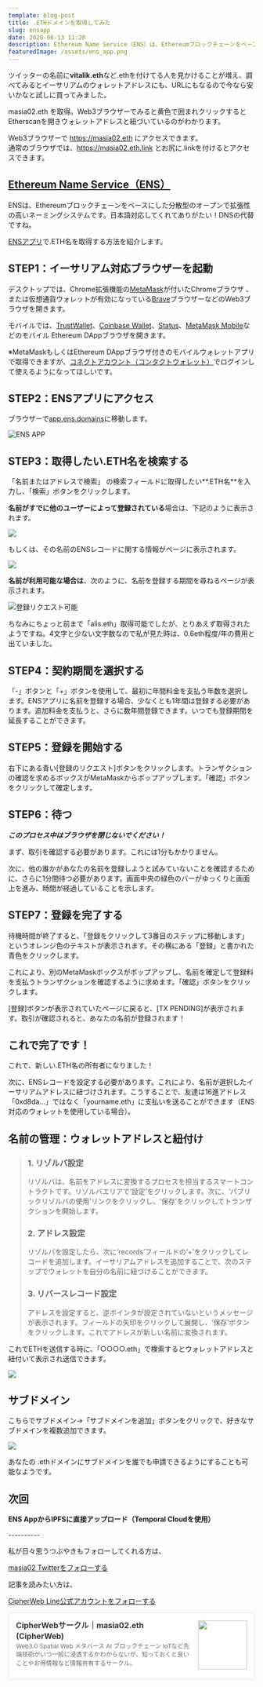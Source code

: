```yaml
---
template: blog-post
title: .ETHドメインを取得してみた
slug: ensapp
date: 2020-06-13 11:20
description: Ethereum Name Service（ENS）は、Ethereumブロックチェーンをベースにした分散型のオープンで拡張性の高いネーミングシステムです。
featuredImage: /assets/ens_app.png
---
```

ツイッターの名前に**vitalik.eth**など.ethを付けてる人を見かけることが増え、調べてみるとイーサリアムのウォレットアドレスにも、URLにもなるので今なら安いかなと試しに買ってみました。

masia02.eth を取得。Web3ブラウザーでみると黄色で囲まれクリックするとEtherscanを開きウォレットアドレスと紐づいているのがわかります。

Web3ブラウザーで <https://masia02.eth> にアクセスできます。\
通常のブラウザでは、<https://masia02.eth.link> とお尻に.linkを付けるとアクセスできます。

## [Ethereum Name Service（ENS）](https://app.ens.domains/)

ENSは、Ethereumブロックチェーンをベースにした分散型のオープンで拡張性の高いネーミングシステムです。日本語対応してくれてありがたい！DNSの代替ですね。

[ENSアプリ](https://app.ens.domains/)で.ETH名を取得する方法を紹介します。

## **STEP1：イーサリアム対応ブラウザーを起動**

デスクトップでは、Chrome拡張機能の[MetaMask](https://metamask.io/)が付いたChromeブラウザ 、または仮想通貨ウォレットが有効になっている[Brave](https://brave.com/)ブラウザーなどのWeb3ブラウザを開きます。

モバイルでは、[TrustWallet](https://trustwallet.com/)、[Coinbase Wallet](https://wallet.coinbase.com/)、[Status](https://status.im/)、[MetaMask Mobile](https://metamask.io/)などのモバイル Ethereum DAppブラウザを開きます。

※MetaMaskもしくはEthereum DAppブラウザ付きのモバイルウォレットアプリで取得できますが、[コネクトアカウント（コンタクトウォレット）](https://alis.to/masia02/articles/K8DQmM6N87Z7)でログインして使えるようになってほしいです。

## **STEP2：ENSアプリにアクセス**

ブラウザーで[app.ens.domains](https://app.ens.domains/)に移動します。

![ENS APP](/assets/ens_app.png "Ethereum Name Service")

## **STEP3：取得したい.ETH名を検索する**

「名前またはアドレスで検索」 の検索フィールドに取得したい**.ETH名**を入力し、「検索」ボタンをクリックします。

**名前がすでに他のユーザーによって登録されている**場合は、下記のように表示されます。

![](/assets/a_eth.png)

もしくは、その名前のENSレコードに関する情報がページに表示されます。

![](/assets/dapps_eth.png)

**名前が利用可能な場合は**、次のように、名前を登録する期間を尋ねるページが表示されます。

![](/assets/dapps_play_eth.png "登録リクエスト可能")

ちなみにちょっと前まで「alis.eth」取得可能でしたが、とりあえず取得されたようですね。4文字と少ない文字数なので私が見た時は、0.6eth程度/年の費用と出ていました。

## **STEP4：契約期間を選択する**

「-」ボタンと「+」ボタンを使用して、最初に年間料金を支払う年数を選択します。ENSアプリに名前を登録する場合、少なくとも1年間は登録する必要があります。追加料金を支払うと、さらに数年間登録できます。いつでも登録期間を延長することができます。

## **STEP5：登録を開始する**

右下にある青い\[登録のリクエスト]ボタンをクリックします。トランザクションの確認を求めるボックスがMetaMaskからポップアップします。「確認」ボタンをクリックして確定します。

## **STEP6：待つ**

***このプロセス中はブラウザを閉じないでください！***

まず、取引を確認する必要があります。これには1分もかかりません。

次に、他の誰かがあなたの名前を登録しようと試みていないことを確認するために、さらに1分間待つ必要があります。画面中央の緑色のバーがゆっくりと画面上を進み、時間が経過していることを示します。

## **STEP7：登録を完了する**

待機時間が終了すると、「登録をクリックして3番目のステップに移動します」というオレンジ色のテキストが表示されます。その横にある「登録」と書かれた青色をクリックします。

これにより、別のMetaMaskボックスがポップアップし、名前を確定して登録料を支払うトランザクションを確認するように求めます。「確認」ボタンをクリックします。

\[登録]ボタンが表示されていたページに戻ると、\[TX PENDING]が表示されます。取引が確認されると、あなたの名前が登録されます！

## **これで完了です！**

これで、新しい.ETH名の所有者になりました！

次に、ENSレコードを設定する必要があります。これにより、名前が選択したイーサリアムアドレスに紐づけされます。こうすることで、友達は16進アドレス「0xd8da…」ではなく「yourname.eth」に支払いを送ることができます（ENS対応のウォレットを使用している場合）。

## 名前の管理：ウォレットアドレスと紐付け

> ### 1. リゾルバ設定
>
> リゾルバは、名前をアドレスに変換するプロセスを担当するスマートコントラクトです。リゾルバエリアで‘設定’をクリックします。次に、‘パブリックリゾルバの使用’リンクをクリックし、‘保存’をクリックしてトランザクションを開始します。
>
> ### 2. アドレス設定
>
> リゾルバを設定したら、次に‘records’フィールドの‘+’をクリックしてレコードを追加します。イーサリアムアドレスを追加することで、次のステップでウォレットを自分の名前に紐づけることができます。
>
> ### 3. リバースレコード設定
>
> アドレスを設定すると、逆ポインタが設定されていないというメッセージが表示されます。フィールドの矢印をクリックして展開し、‘保存’ボタンをクリックします。これでアドレスが新しい名前に変換されます。

これでETHを送信する時に、「○○○○.eth」で検索するとウォレットアドレスと紐付いて表示され送信できます。

![](/assets/2020-06-14.png)

## サブドメイン

こちらでサブドメイン→「サブドメインを追加」ボタンをクリックで、好きなサブドメインを複数追加できます。

![](/assets/masia02_eth.png)

あなたの .ethドメインにサブドメインを誰でも申請できるようにすることも可能なようです。

## 次回

**ENS AppからIPFSに直接アップロード（Temporal Cloudを使用）**

\----------

私が日々思うつぶやきもフォローしてくれる方は、

[masia02 Twitterをフォローする](https://twitter.com/masia02)

記事を読みたい方は、

[CipherWeb Line公式アカウントをフォローする](https://line.me/R/ti/p/%40zkz7445k)

<div class="blogcardfu" style="width:auto;max-width:9999px;border:1px solid #E0E0E0;border-radius:3px;margin:10px 0;padding:15px;line-height:1.4;text-align:left;background:#FFFFFF;"><a href="https://note.com/masia02/circle" target="_blank" style="display:block;text-decoration:none;"><span class="blogcardfu-image" style="float:right;width:100px;padding:0 0 0 10px;margin:0 0 5px 5px;"><img src="https://images.weserv.nl/?w=100&url=ssl:assets.st-note.com/production/uploads/images/26925495/bb1fe45e8dbc0961ea8a14f3bb96f486.png?format=jpeg&amp;amp;height=1006&amp;amp;quality=45&amp;amp;width=1920" width="100" style="width:100%;height:auto;max-height:100px;min-width:0;border:0 none;margin:0;"></span><br style="display:none"><span class="blogcardfu-title" style="font-size:112.5%;font-weight:700;color:#333333;margin:0 0 5px 0;">CipherWebサークル｜masia02.eth (CipherWeb)</span><br><span class="blogcardfu-content" style="font-size:87.5%;font-weight:400;color:#666666;">Web3.0 Spatial Web メタバース AI ブロックチェーン IoTなど先端技術がいつ一般に浸透するかわからないが、知っておくと良いことやお得情報など情報共有するサークル。</span><br><span style="clear:both;display:block;overflow:hidden;height:0;">&nbsp;</span></a></div>